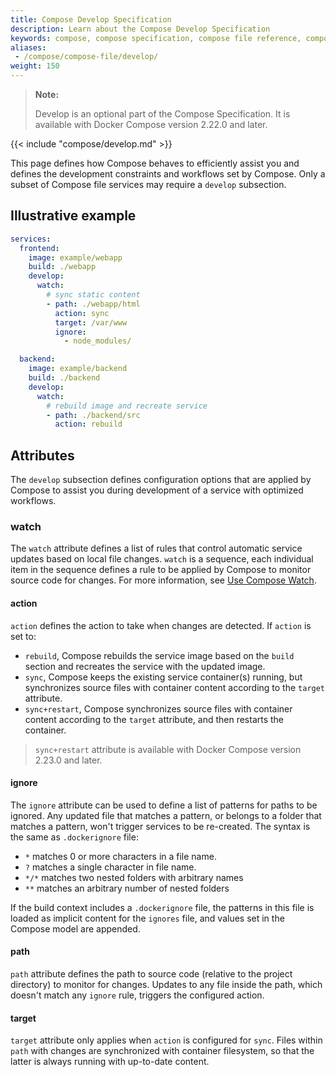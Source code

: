 ```yaml
---
title: Compose Develop Specification
description: Learn about the Compose Develop Specification
keywords: compose, compose specification, compose file reference, compose develop specification
aliases:
 - /compose/compose-file/develop/
weight: 150
---
```


> **Note:**
>
> Develop is an optional part of the Compose Specification. It is available with Docker Compose version 2.22.0 and later.

{{< include "compose/develop.md" >}}

This page defines how Compose behaves to efficiently assist you and defines the development constraints and workflows set by Compose. Only a subset of
Compose file services may require a `develop` subsection.

## Illustrative example

```yaml
services:
  frontend:
    image: example/webapp
    build: ./webapp
    develop:
      watch:
        # sync static content
        - path: ./webapp/html
          action: sync
          target: /var/www
          ignore:
            - node_modules/

  backend:
    image: example/backend
    build: ./backend
    develop:
      watch:
        # rebuild image and recreate service
        - path: ./backend/src
          action: rebuild
```

## Attributes

The `develop` subsection defines configuration options that are applied by Compose to assist you during development of a service with optimized workflows.

### watch

The `watch` attribute defines a list of rules that control automatic service updates based on local file changes. `watch` is a sequence, each individual item in the sequence defines a rule to be applied by
Compose to monitor source code for changes. For more information, see [Use Compose Watch](../../manuals/compose/file-watch.md).

#### action

`action` defines the action to take when changes are detected. If `action` is set to:

- `rebuild`, Compose rebuilds the service image based on the `build` section and recreates the service with the updated image.
- `sync`, Compose keeps the existing service container(s) running, but synchronizes source files with container content according to the `target` attribute.
- `sync+restart`, Compose synchronizes source files with container content according to the `target` attribute, and then restarts the container.

> `sync+restart` attribute is available with Docker Compose version 2.23.0 and later.

#### ignore

The `ignore` attribute can be used to define a list of patterns for paths to be ignored. Any updated file
that matches a pattern, or belongs to a folder that matches a pattern, won't trigger services to be re-created.
The syntax is the same as `.dockerignore` file:

- `*` matches 0 or more characters in a file name.
- `?` matches a single character in file name.
- `*/*` matches two nested folders with arbitrary names
- `**` matches an arbitrary number of nested folders

If the build context includes a `.dockerignore` file, the patterns in this file is loaded as implicit content
for the `ignores` file, and values set in the Compose model are appended.

#### path

`path` attribute defines the path to source code (relative to the project directory) to monitor for changes. Updates to any file
inside the path, which doesn't match any `ignore` rule, triggers the configured action.

#### target

`target` attribute only applies when `action` is configured for `sync`. Files within `path` with changes are synchronized
with container filesystem, so that the latter is always running with up-to-date content.
